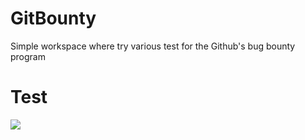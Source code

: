 # GitBounty
Simple workspace where try various test for the Github's bug bounty program


</h1><h1>Test</h1><img src="/" onerror="alert()">
